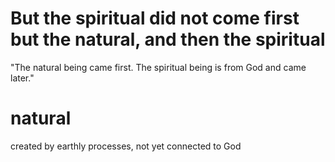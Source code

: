 # But the spiritual did not come first but the natural, and then the spiritual

"The natural being came first. The spiritual being is from God and came later."

# natural

created by earthly processes, not yet connected to God